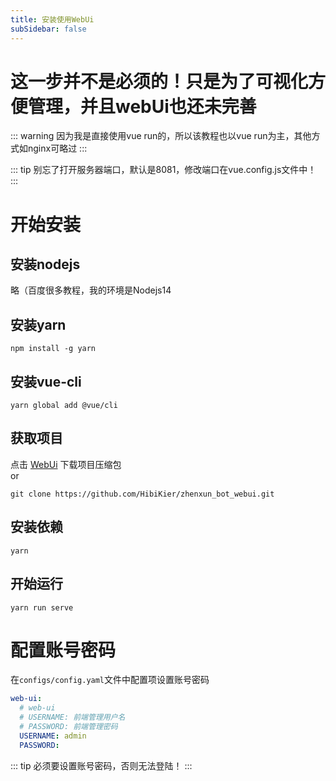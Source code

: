 ```yaml
---
title: 安装使用WebUi
subSidebar: false
---
```



# 这一步并不是必须的！只是为了可视化方便管理，并且webUi也还未完善

::: warning
因为我是直接使用vue run的，所以该教程也以vue run为主，其他方式如nginx可略过
:::

::: tip
别忘了打开服务器端口，默认是8081，修改端口在vue.config.js文件中！
:::

# 开始安装

## 安装nodejs

   略（百度很多教程，我的环境是Nodejs14

## 安装yarn

```
npm install -g yarn
```

## 安装vue-cli

```
yarn global add @vue/cli
```

## 获取项目

点击 [WebUi](https://codeload.github.com/HibiKier/zhenxun_bot_webui/zip/refs/heads/main) 下载项目压缩包  
or

```
git clone https://github.com/HibiKier/zhenxun_bot_webui.git
```

## 安装依赖

```
yarn
```

## 开始运行

```
yarn run serve
```

# 配置账号密码

在`configs/config.yaml`文件中配置项设置账号密码

```yaml
web-ui:
  # web-ui
  # USERNAME: 前端管理用户名
  # PASSWORD: 前端管理密码
  USERNAME: admin
  PASSWORD: 
```

::: tip
必须要设置账号密码，否则无法登陆！
:::
